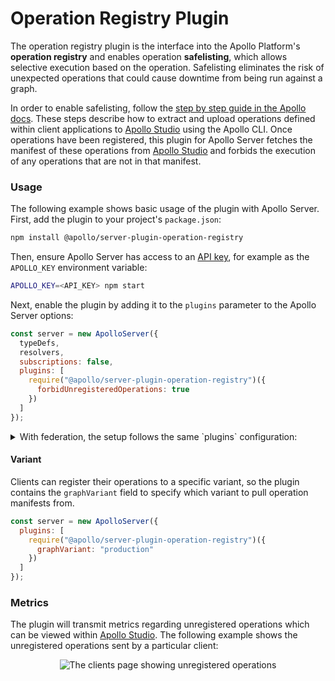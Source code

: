 # Operation Registry Plugin

The operation registry plugin is the interface into the Apollo Platform's **operation registry** and enables operation **safelisting**, which allows selective execution based on the operation. Safelisting eliminates the risk of unexpected operations that could cause downtime from being run against a graph.

In order to enable safelisting, follow the [step by step guide in the Apollo docs](https://www.apollographql.com/docs/studio/operation-registry/). These steps describe how to extract and upload operations defined within client applications to [Apollo Studio](https://studio.apollographql.com) using the Apollo CLI. Once operations have been registered, this plugin for Apollo Server fetches the manifest of these operations from [Apollo Studio](https://studio.apollographql.com) and forbids the execution of any operations that are not in that manifest.

### Usage

The following example shows basic usage of the plugin with Apollo Server. First, add the plugin to your project's `package.json`:

```bash
npm install @apollo/server-plugin-operation-registry
```

Then, ensure Apollo Server has access to an [API key](https://www.apollographql.com/docs/studio/operation-registry/#6-start-apollo-server-with-apollo-studio-enabled), for example as the `APOLLO_KEY` environment variable:

```bash
APOLLO_KEY=<API_KEY> npm start
```

Next, enable the plugin by adding it to the `plugins` parameter to the Apollo Server options:

```js
const server = new ApolloServer({
  typeDefs,
  resolvers,
  subscriptions: false,
  plugins: [
    require("@apollo/server-plugin-operation-registry")({
      forbidUnregisteredOperations: true
    })
  ]
});
```

<details><summary>With federation, the setup follows the same `plugins` configuration:</summary>

```js
const { ApolloServer } = require("apollo-server");
const { ApolloGateway } = require("@apollo/gateway");

const gateway = new ApolloGateway({
  serviceList: [ /* services */ ],
});

const server = new ApolloServer({
  gateway,
  subscriptions: false,
  plugins: [
    require("@apollo/server-plugin-operation-registry")({
      forbidUnregisteredOperations: true
    })
  ]
});

server.listen().then(({ url }) => {
  console.log(`🚀 Server ready at ${url}`);
});
```
</details>

#### Variant

Clients can register their operations to a specific variant, so the plugin contains the `graphVariant` field to specify which variant to pull operation manifests from.

```js
const server = new ApolloServer({
  plugins: [
    require("@apollo/server-plugin-operation-registry")({
      graphVariant: "production"
    })
  ]
});
```


### Metrics

The plugin will transmit metrics regarding unregistered operations which can be viewed within [Apollo Studio](https://studio.apollographql.com). The following example shows the unregistered operations sent by a particular client:

<p align="center">
  <img
    src="https://cl.ly/2a5b9c82287d/download/clients-page.png"
    alt="The clients page showing unregistered operations"
  />
</p>
